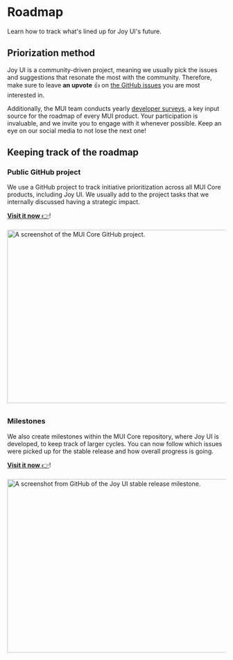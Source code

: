 # Roadmap

<p class="description">Learn how to track what's lined up for Joy UI's future.</p>

## Priorization method

Joy UI is a community-driven project, meaning we usually pick the issues and suggestions that resonate the most with the community.
Therefore, make sure to leave **an upvote** 👍 on [the GitHub issues](https://github.com/mui/material-ui/issues?q=is:open+is:issue+label:%22package:+joy-ui%22) you are most interested in.

Additionally, the MUI team conducts yearly [developer surveys](/blog/?tags=Developer+survey/), a key input source for the roadmap of every MUI product.
Your participation is invaluable, and we invite you to engage with it whenever possible. Keep an eye on our social media to not lose the next one!

## Keeping track of the roadmap

### Public GitHub project

We use a GitHub project to track initiative prioritization across all MUI Core products, including Joy UI. We usually add to the project tasks that we internally discussed having a strategic impact.

[**Visit it now** 👉](https://github.com/orgs/mui/projects/18/views/8)!

<img src="/static/joy-ui/roadmap/github-projects.png" style="width: 814px; margin-top: 4px; margin-bottom: 8px;" alt="A screenshot of the MUI Core GitHub project." width="1628" height="400" />

### Milestones

We also create milestones within the MUI Core repository, where Joy UI is developed, to keep track of larger cycles.
You can now follow which issues were picked up for the stable release and how overall progress is going.

[**Visit it now** 👉](https://github.com/mui/material-ui/milestone/47)!

<img src="/static/joy-ui/roadmap/milestone.png" style="width: 814px; margin-top: 4px; margin-bottom: 8px;" alt="A screenshot from GitHub of the Joy UI stable release milestone." width="1628" height="400" />
